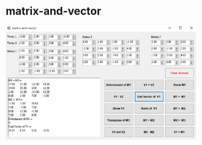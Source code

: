 # matrix-and-vector
![This is an image](https://github.com/b06608062/matrix-and-vector/blob/master/demo_image/%E8%9E%A2%E5%B9%95%E6%93%B7%E5%8F%96%E7%95%AB%E9%9D%A2%202022-04-21%20014315.png)
